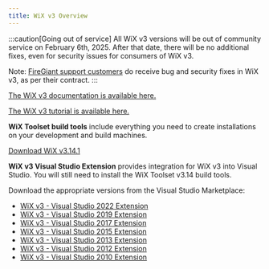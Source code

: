 ```yaml
---
title: WiX v3 Overview
---
```


:::caution[Going out of service]
All WiX v3 versions will be out of community service on February 6th, 2025.
After that date, there will be no additional fixes, even for security issues for consumers of WiX v3.

Note: [FireGiant support customers](https://www.firegiant.com/services/) do receive bug and security fixes
in WiX v3, as per their contract.
:::


[The WiX v3 documentation is available here.](/wix3/)

[The WiX v3 tutorial is available here.](/wix3/tutorial/)


**WiX Toolset build tools** include everything you need to create installations on your development and build machines.

[Download WiX v3.14.1](https://github.com/wixtoolset/wix3/releases/tag/wix3141rtm)

**WiX v3 Visual Studio Extension** provides integration for WiX v3 into Visual Studio. You will still need to install the WiX Toolset v3.14 build tools.

Download the appropriate versions from the Visual Studio Marketplace:

* [WiX v3 - Visual Studio 2022 Extension](https://marketplace.visualstudio.com/items?itemName=WixToolset.WixToolsetVisualStudio2022Extension)
* [WiX v3 - Visual Studio 2019 Extension](https://marketplace.visualstudio.com/items?itemName=WixToolset.WixToolsetVisualStudio2019Extension)
* [WiX v3 - Visual Studio 2017 Extension](https://marketplace.visualstudio.com/items?itemName=WixToolset.WixToolsetVisualStudio2017Extension)
* [WiX v3 - Visual Studio 2015 Extension](https://marketplace.visualstudio.com/items?itemName=WixToolset.WixToolsetVisualStudio2015Extension)
* [WiX v3 - Visual Studio 2013 Extension](https://marketplace.visualstudio.com/items?itemName=WixToolset.WixToolsetVisualStudio2013Extension)
* [WiX v3 - Visual Studio 2012 Extension](https://marketplace.visualstudio.com/items?itemName=WixToolset.WixToolsetVisualStudio2012Extension)
* [WiX v3 - Visual Studio 2010 Extension](https://marketplace.visualstudio.com/items?itemName=WixToolset.WixToolsetVisualStudio2010Extension)
